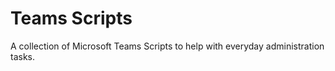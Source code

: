# Teams Scripts
A collection of Microsoft Teams Scripts to help with everyday administration tasks. 
